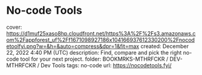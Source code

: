 # No-code Tools

cover: https://d1muf25xaso8hp.cloudfront.net/https%3A%2F%2Fs3.amazonaws.com%2Fappforest_uf%2Ff1671098927186x104166937612330200%2Fnocodetoolfyi.png?w=&h=&auto=compress&dpr=1&fit=max
created: December 22, 2022 4:40 PM (UTC)
description: Find, compare and pick the right no-code tool for your next project.
folder: BOOKMRKS-MTHRFCKR / DEV-MTHRFCKR / Dev Tools
tags: no-code
url: https://nocodetools.fyi/